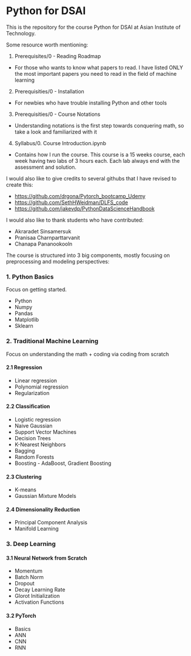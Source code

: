 # Python for DSAI

This is the repository for the course Python for DSAI at Asian Institute of Technology.

Some resource worth mentioning:

1. Prerequisites/0 - Reading Roadmap
  - For those who wants to know what papers to read.  I have listed ONLY the most important papers you need to read in the field of machine learning
2. Prerequisities/0 - Installation
  - For newbies who have trouble installing Python and other tools
3. Prerequisities/0 - Course Notations
  - Understanding notations is the first step towards conquering math, so take a look and familiarized with it
4. Syllabus/0. Course Introduction.ipynb
  - Contains how I run the course.  This course is a 15 weeks course, each week having two labs of 3 hours each.  Each lab always end with the assessment and solution.
  
I would also like to give credits to several githubs that I have revised to create this:

- https://github.com/drgona/Pytorch_bootcamp_Udemy
- https://github.com/SethHWeidman/DLFS_code
- https://github.com/jakevdp/PythonDataScienceHandbook

I would also like to thank students who have contributed:

- Akraradet Sinsamersuk
- Pranisaa Charnparttarvanit
- Chanapa Pananookooln

The course is structured into 3 big components, mostly focusing on preprocessing and modeling perspectives:

### 1. Python Basics
Focus on getting started.
  - Python
  - Numpy
  - Pandas
  - Matplotlib
  - Sklearn
  
### 2. Traditional Machine Learning
Focus on understanding the math + coding via coding from scratch

#### 2.1 Regression
  - Linear regression
  - Polynomial regression
  - Regularization
  
#### 2.2 Classification
  - Logistic regression
  - Naive Gaussian
  - Support Vector Machines
  - Decision Trees
  - K-Nearest Neighbors
  - Bagging
  - Random Forests
  - Boosting - AdaBoost, Gradient Boosting
  
#### 2.3 Clustering
  - K-means
  - Gaussian Mixture Models

#### 2.4 Dimensionality Reduction
  - Principal Component Analysis
  - Manifold Learning

### 3. Deep Learning

#### 3.1 Neural Network from Scratch
  - Momentum
  - Batch Norm
  - Dropout
  - Decay Learning Rate
  - Glorot Initialization
  - Activation Functions
  
#### 3.2 PyTorch
  - Basics
  - ANN
  - CNN
  - RNN
